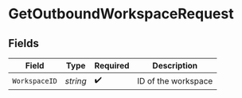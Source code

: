 # GetOutboundWorkspaceRequest


## Fields

| Field               | Type                | Required            | Description         |
| ------------------- | ------------------- | ------------------- | ------------------- |
| `WorkspaceID`       | *string*            | :heavy_check_mark:  | ID of the workspace |